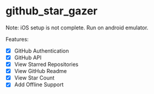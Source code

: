 # github_star_gazer

Note: iOS setup is not complete. Run on android emulator.

Features:

- [x] GitHub Authentication
- [x] GitHub API
- [x] View Starred Repositories
- [x] View GitHub Readme
- [x] View Star Count
- [x] Add Offline Support
